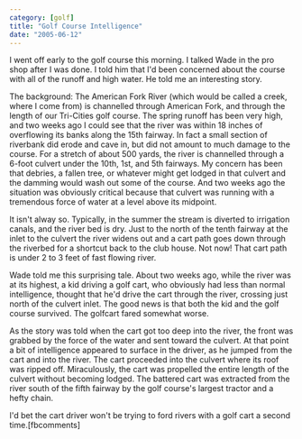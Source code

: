 ```yaml
---
category: [golf]
title: "Golf Course Intelligence"
date: "2005-06-12"
---
```


I went off early to the golf course this morning. I talked Wade in the pro shop after I was done. I told him that I'd been concerned about the course with all of the runoff and high water. He told me an interesting story.

The background: The American Fork River (which would be called a creek, where I come from) is channelled through American Fork, and through the length of our Tri-Cities golf course. The spring runoff has been very high, and two weeks ago I could see that the river was within 18 inches of overflowing its banks along the 15th fairway. In fact a small section of riverbank did erode and cave in, but did not amount to much damage to the course. For a stretch of about 500 yards, the river is channelled through a 6-foot culvert under the 10th, 1st, and 5th fairways. My concern has been that debries, a fallen tree, or whatever might get lodged in that culvert and the damming would wash out some of the course. And two weeks ago the situation was obviously critical because that culvert was running with a tremendous force of water at a level above its midpoint.

It isn't alway so. Typically, in the summer the stream is diverted to irrigation canals, and the river bed is dry. Just to the north of the tenth fairway at the inlet to the culvert the river widens out and a cart path goes down through the riverbed for a shortcut back to the club house. Not now! That cart path is under 2 to 3 feet of fast flowing river.

Wade told me this surprising tale. About two weeks ago, while the river was at its highest, a kid driving a golf cart, who obviously had less than normal intelligence, thought that he'd drive the cart through the river, crossing just north of the culvert inlet. The good news is that both the kid and the golf course survived. The golfcart fared somewhat worse.

As the story was told when the cart got too deep into the river, the front was grabbed by the force of the water and sent toward the culvert. At that point a bit of intelligence appeared to surface in the driver, as he jumped from the cart and into the river. The cart proceeded into the culvert where its roof was ripped off. Miraculously, the cart was propelled the entire length of the culvert without becoming lodged. The battered cart was extracted from the river south of the fifth fairway by the golf course's largest tractor and a hefty chain.

I'd bet the cart driver won't be trying to ford rivers with a golf cart a second time.\[fbcomments\]
